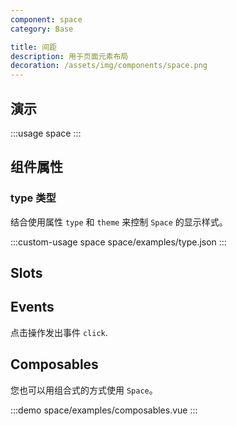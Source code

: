 ```yaml
---
component: space
category: Base

title: 间距
description: 用于页面元素布局
decoration: /assets/img/components/space.png
---
```


## 演示

:::usage space
:::

## 组件属性

### type 类型

结合使用属性 `type` 和 `theme` 来控制 `Space` 的显示样式。

:::custom-usage space
space/examples/type.json
:::

## Slots
<!-- 提供插槽 `default` 和 `content` 来定义按钮内容。
并在按钮内容周围插入`prefix` 和 `suffix`。 -->

<!-- :::demo
button/examples/slot.vue
::: -->

## Events
点击操作发出事件 `click`.
<!-- :::demo
button/examples/event.vue
::: -->

## Composables

您也可以用组合式的方式使用 `Space`。

:::demo
space/examples/composables.vue
:::
